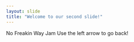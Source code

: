 ```yaml
---
layout: slide
title: "Welcome to our second slide!"
---
```

No Freakin Way Jam
Use the left arrow to go back!
